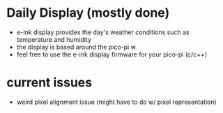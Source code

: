 # Daily Display (mostly done)
* e-ink display provides the day's weather conditions such as temperature and humidity
* the display is based around the pico-pi w
* feel free to use the e-ink display firmware for your pico-pi (c/c++)


# current issues
* weird pixel alignment issue (might have to do w/ pixel representation)
